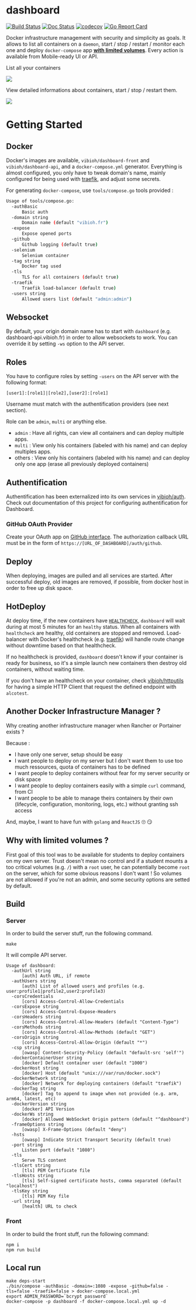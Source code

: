 # dashboard

[![Build Status](https://travis-ci.org/ViBiOh/dashboard.svg?branch=master)](https://travis-ci.org/ViBiOh/dashboard)
[![Doc Status](https://doc.esdoc.org/github.com/ViBiOh/dashboard/badge.svg)](https://doc.esdoc.org/github.com/ViBiOh/dashboard)
[![codecov](https://codecov.io/gh/ViBiOh/dashboard/branch/master/graph/badge.svg)](https://codecov.io/gh/ViBiOh/dashboard)
[![Go Report Card](https://goreportcard.com/badge/github.com/ViBiOh/dashboard)](https://goreportcard.com/report/github.com/ViBiOh/dashboard)

Docker infrastructure management with security and simplicity as goals. It allows to list all containers on a `daemon`, start / stop / restart / monitor each one and deploy `docker-compose` app [**with limited volumes**](#why-with-limited-volumes-). Every action is available from Mobile-ready UI or API.

List all your containers

![](/img/list.png)

View detailed informations about containers, start / stop / restart them.

![](/img/detail.png)

# Getting Started

## Docker

Docker's images are available, `vibioh/dashboard-front` and `vibioh/dashboard-api`, and a `docker-compose.yml` generator. Everything is almost configured, you only have to tweak domain's name, mainly configured for being used with [traefik](https://traefik.io), and adjust some secrets.

For generating `docker-compose`, use `tools/compose.go` tools provided :

```bash
Usage of tools/compose.go:
  -authBasic
      Basic auth
  -domain string
      Domain name (default "vibioh.fr")
  -expose
      Expose opened ports
  -github
      Github logging (default true)
  -selenium
      Selenium container
  -tag string
      Docker tag used
  -tls
      TLS for all containers (default true)
  -traefik
      Traefik load-balancer (default true)
  -users string
      Allowed users list (default "admin:admin")
```

## Websocket

By default, your origin domain name has to start with `dashboard` (e.g. dashboard-api.vibioh.fr) in order to allow websockets to work. You can override it by setting `-ws` option to the API server.

## Roles

You have to configure roles by setting `-users` on the API server with the following format:

```
[user1]:[role1]|[role2],[user2]:[role1]
```

Username must match with the authentification providers (see next section).

Role can be `admin`, `multi` or anything else.

* `admin` : Have all rights, can view all containers and can deploy multiple apps.
* `multi` : View only his containers (labeled with his name) and can deploy multiples apps.
* others : View only his containers (labeled with his name) and can deploy only one app (erase all previously deployed containers)

## Authentification

Authentification has been externalized into its own services in [vibioh/auth](https://github.com/vibioh/auth). Check out documentation of this project for configuring authentification for Dashboard.

### GitHub OAuth Provider

Create your OAuth app on [GitHub interface](https://github.com/settings/developers). The authorization callback URL must be in the form of `https://[URL_OF_DASHBOARD]/auth/github`.

## Deploy

When deploying, images are pulled and all services are started. After successful deploy, old images are removed, if possible, from docker host in order to free up disk space.

## HotDeploy

At deploy time, if the new containers have [`HEALTHCHECK`](https://docs.docker.com/engine/reference/builder/#healthcheck), `dashboard` will wait during at most 5 minutes for an `healthy` status. When all containers with `healthcheck` are healthy, old containers are stopped and removed. Load-balancer with Docker's healthcheck (e.g. [traefik](https://traefik.io)) will handle route change without downtime based on that healthcheck.

If no healthcheck is provided, `dashboard` doesn't know if your container is ready for business, so it's a simple launch new containers then destroy old containers, without waiting time.

If you don't have an healthcheck on your container, check [vibioh/httputils](https://github.com/ViBiOh/httputils) for having a simple HTTP Client that request the defined endpoint with `alcotest`.

## Another Docker Infrastructure Manager ?

Why creating another infrastructure manager when Rancher or Portainer exists ?

Because :

* I have only one server, setup should be easy
* I want people to deploy on my server but I don't want them to use too much ressources, quota of containers has to be defined
* I want people to deploy containers without fear for my server security or disk space
* I want people to deploy containers easily with a simple `curl` command, from CI
* I want people to be able to manage theirs containers by their own (lifecycle, configuration, monitoring, logs, etc.) without granting ssh access

And, maybe, I want to have fun with `golang` and `ReactJS` 🙄 😏

## Why with limited volumes ?

First goal of this tool was to be available for students to deploy containers on my own server. Trust doesn't mean no control and if a student mounts a too critical volumes (e.g. `/`) with a `root` user, he can potentially become `root` on the server, which for some obvious reasons I don't want ! So volumes are not allowed if you're not an admin, and some security options are setted by default.

## Build

### Server

In order to build the server stuff, run the following command.

```
make
```

It will compile API server.

```
Usage of dashboard:
  -authUrl string
      [auth] Auth URL, if remote
  -authUsers string
      [auth] List of allowed users and profiles (e.g. user:profile1|profile2,user2:profile3)
  -corsCredentials
      [cors] Access-Control-Allow-Credentials
  -corsExpose string
      [cors] Access-Control-Expose-Headers
  -corsHeaders string
      [cors] Access-Control-Allow-Headers (default "Content-Type")
  -corsMethods string
      [cors] Access-Control-Allow-Methods (default "GET")
  -corsOrigin string
      [cors] Access-Control-Allow-Origin (default "*")
  -csp string
      [owasp] Content-Security-Policy (default "default-src 'self'")
  -dockerContainerUser string
      [docker] Default container user (default "1000")
  -dockerHost string
      [docker] Host (default "unix:///var/run/docker.sock")
  -dockerNetwork string
      [docker] Network for deploying containers (default "traefik")
  -dockerTag string
      [docker] Tag to append to image when not provided (e.g. arm, arm64, latest, etc)
  -dockerVersion string
      [docker] API Version
  -dockerWs string
      [docker] Allowed WebSocket Origin pattern (default "^dashboard")
  -frameOptions string
      [owasp] X-Frame-Options (default "deny")
  -hsts
      [owasp] Indicate Strict Transport Security (default true)
  -port string
      Listen port (default "1080")
  -tls
      Serve TLS content
  -tlsCert string
      [tls] PEM Certificate file
  -tlsHosts string
      [tls] Self-signed certificate hosts, comma separated (default "localhost")
  -tlsKey string
      [tls] PEM Key file
  -url string
      [health] URL to check
```

### Front

In order to build the front stuff, run the following command:

```
npm i
npm run build
```

## Local run

```
make deps-start
./bin/compose -authBasic -domain=:1080 -expose -github=false -tls=false -traefik=false > docker-compose.local.yml
export ADMIN_PASSWORD=`bcrypt password`
docker-compose -p dashboard -f docker-compose.local.yml up -d
```
